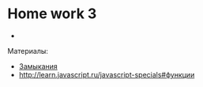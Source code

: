# Home work 3
- 


Материалы: 
- [Замыкания](http://learn.javascript.ru/closures)
- http://learn.javascript.ru/javascript-specials#функции
